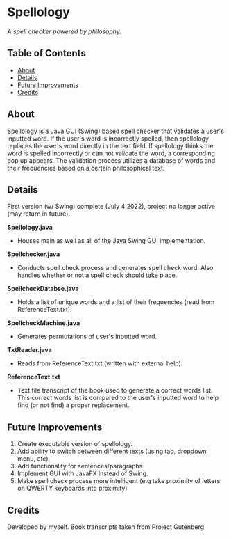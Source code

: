 # Spellology
*A spell checker powered by philosophy.*

## Table of Contents
- [About](#about)
- [Details](#details)
- [Future Improvements](#future-improvements)
- [Credits](#credits)

## About

Spellology is a Java GUI (Swing) based spell checker that validates a user's inputted word. If the user's word is incorrectly spelled, then spellology replaces the user's word directly in the text field. If spellology thinks the word is spelled incorrectly or can not validate the word, a corresponding pop up appears. The validation process utilizes a database of words and their frequencies based on a certain philosophical text. 

## Details
First version (w/ Swing) complete (July 4 2022), project no longer active (may return in future).

**Spellology.java**

- Houses main as well as all of the Java Swing GUI implementation.

**Spellchecker.java**

- Conducts spell check process and generates spell check word. Also handles whether or not a spell check should take place.

**SpellcheckDatabse.java**

- Holds a list of unique words and a list of their frequencies (read from ReferenceText.txt).

**SpellcheckMachine.java**

- Generates permutations of user's inputted word.

**TxtReader.java**

- Reads from ReferenceText.txt (written with external help).

**ReferenceText.txt**

- Text file transcript of the book used to generate a correct words list. This correct words list is compared to the user's inputted word to help find (or not find) a proper replacement.

## Future Improvements
1. Create executable version of spellology.
2. Add ability to switch between different texts (using tab, dropdown menu, etc).
3. Add functionality for sentences/paragraphs.
4. Implement GUI with JavaFX instead of Swing.
5. Make spell check process more intelligent (e.g take proximity of letters on QWERTY keyboards into proximity)

## Credits
Developed by myself. Book transcripts taken from Project Gutenberg.
